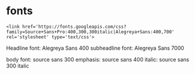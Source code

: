 fonts
====

`<link href='https://fonts.googleapis.com/css?family=Source+Sans+Pro:400,300,300italic|Alegreya+Sans:400,700' rel='stylesheet' type='text/css'>`

Headline font: Alegreya Sans 400
subheadline font: Alegreya Sans 7000

body font: source sans 300
emphasis: source sans 400
italic: source sans 300 italic
